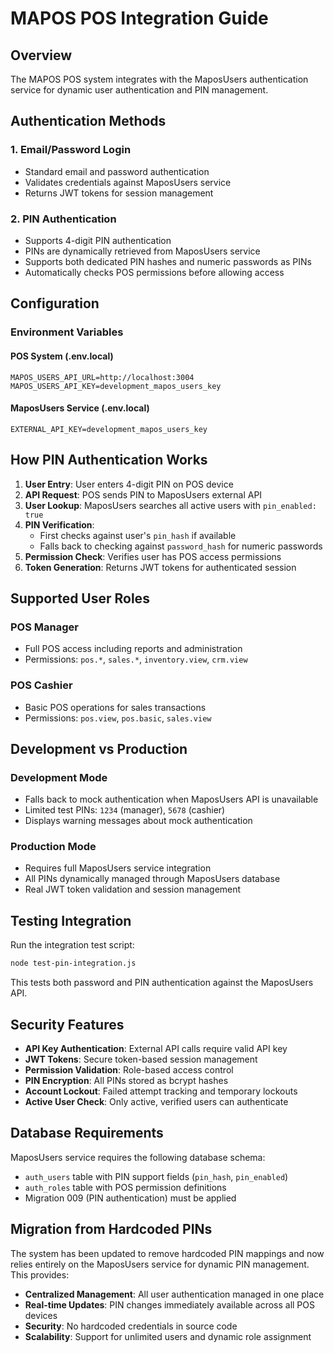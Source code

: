 # MAPOS POS Integration Guide

## Overview
The MAPOS POS system integrates with the MaposUsers authentication service for dynamic user authentication and PIN management.

## Authentication Methods

### 1. Email/Password Login
- Standard email and password authentication
- Validates credentials against MaposUsers service
- Returns JWT tokens for session management

### 2. PIN Authentication
- Supports 4-digit PIN authentication
- PINs are dynamically retrieved from MaposUsers service
- Supports both dedicated PIN hashes and numeric passwords as PINs
- Automatically checks POS permissions before allowing access

## Configuration

### Environment Variables

#### POS System (.env.local)
```env
MAPOS_USERS_API_URL=http://localhost:3004
MAPOS_USERS_API_KEY=development_mapos_users_key
```

#### MaposUsers Service (.env.local)
```env
EXTERNAL_API_KEY=development_mapos_users_key
```

## How PIN Authentication Works

1. **User Entry**: User enters 4-digit PIN on POS device
2. **API Request**: POS sends PIN to MaposUsers external API
3. **User Lookup**: MaposUsers searches all active users with `pin_enabled: true`
4. **PIN Verification**: 
   - First checks against user's `pin_hash` if available
   - Falls back to checking against `password_hash` for numeric passwords
5. **Permission Check**: Verifies user has POS access permissions
6. **Token Generation**: Returns JWT tokens for authenticated session

## Supported User Roles

### POS Manager
- Full POS access including reports and administration
- Permissions: `pos.*`, `sales.*`, `inventory.view`, `crm.view`

### POS Cashier  
- Basic POS operations for sales transactions
- Permissions: `pos.view`, `pos.basic`, `sales.view`

## Development vs Production

### Development Mode
- Falls back to mock authentication when MaposUsers API is unavailable
- Limited test PINs: `1234` (manager), `5678` (cashier)
- Displays warning messages about mock authentication

### Production Mode
- Requires full MaposUsers service integration
- All PINs dynamically managed through MaposUsers database
- Real JWT token validation and session management

## Testing Integration

Run the integration test script:
```bash
node test-pin-integration.js
```

This tests both password and PIN authentication against the MaposUsers API.

## Security Features

- **API Key Authentication**: External API calls require valid API key
- **JWT Tokens**: Secure token-based session management
- **Permission Validation**: Role-based access control
- **PIN Encryption**: All PINs stored as bcrypt hashes
- **Account Lockout**: Failed attempt tracking and temporary lockouts
- **Active User Check**: Only active, verified users can authenticate

## Database Requirements

MaposUsers service requires the following database schema:
- `auth_users` table with PIN support fields (`pin_hash`, `pin_enabled`)
- `auth_roles` table with POS permission definitions
- Migration 009 (PIN authentication) must be applied

## Migration from Hardcoded PINs

The system has been updated to remove hardcoded PIN mappings and now relies entirely on the MaposUsers service for dynamic PIN management. This provides:

- **Centralized Management**: All user authentication managed in one place
- **Real-time Updates**: PIN changes immediately available across all POS devices
- **Security**: No hardcoded credentials in source code
- **Scalability**: Support for unlimited users and dynamic role assignment